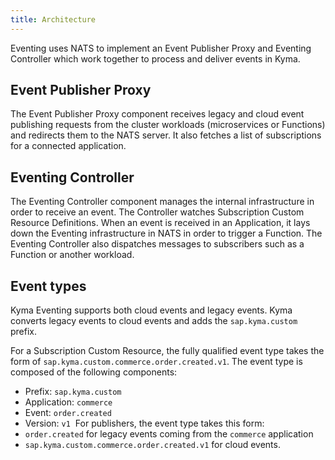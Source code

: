 ```yaml
---
title: Architecture
---
```


Eventing uses NATS to implement an Event Publisher Proxy and Eventing Controller which work together to process and deliver events in Kyma.

## Event Publisher Proxy

The Event Publisher Proxy component receives legacy and cloud event publishing requests from the cluster workloads (microservices or Functions) and redirects them to the NATS server. It also fetches a list of subscriptions for a connected application.

## Eventing Controller

The Eventing Controller component manages the internal infrastructure in order to receive an event. The Controller watches Subscription Custom Resource Definitions. When an event is received in an Application, it lays down the Eventing infrastructure in NATS in order to trigger a Function. The Eventing Controller also dispatches messages to subscribers such as a Function or another workload.

## Event types

Kyma Eventing supports both cloud events and legacy events. Kyma converts legacy events to cloud events and adds the `sap.kyma.custom` prefix.

For a Subscription Custom Resource, the fully qualified event type takes the form of `sap.kyma.custom.commerce.order.created.v1`. The event type is composed of the following components:

- Prefix: `sap.kyma.custom`
- Application: `commerce`
- Event: `order.created`
- Version: `v1`
​
For publishers, the event type takes this form:
- `order.created` for legacy events coming from the `commerce` application
- `sap.kyma.custom.commerce.order.created.v1` for cloud events.
